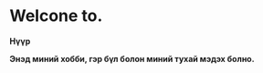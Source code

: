 
<html>
<head>
    <h1><strong>Welcone to.</h1>
</head>
<body>
    <p>Нүүр</p>    
    <p>Энэд миний хобби, гэр бүл болон миний тухай мэдэх болно.</p>
</body>
</html>
